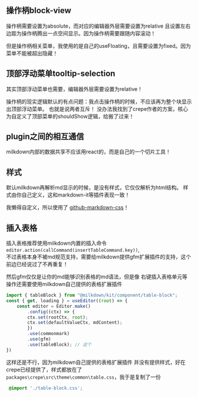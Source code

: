 ## 操作柄block-view
操作柄需要设置为absolute，而对应的编辑器外层需要设置为relative 且设置左右边距为操作柄腾出一点空间显示。因为操作柄需要跟随内容滚动！

但是操作柄相关菜单，我使用的是自己的useFloating，且需要设置为fixed。因为菜单不能被超出隐藏！


## 顶部浮动菜单tooltip-selection
其实顶部浮动菜单也需要，编辑器外层需要设置为relative！

操作柄的现实逻辑默认的有点问题：我点击操作柄的时候，不应该再为整个块显示出顶部浮动菜单。 也就是说两者互斥！
没办法我找到了crepe作者的方案，核心为自定义了顶部菜单的shouldShow逻辑，给搬了过来！


## plugin之间的相互通信
milkdown内部的数据共享不应该用react的，而是自己的一个切片工具！

## 样式
默认milkdown再解析md显示的时候，是没有样式，它仅仅解析为html结构。
样式由你自己定义，这和markdown-it等插件表现一致！

我懒得自定义，所以使用了 [github-markdown-css](https://github.com/sindresorhus/github-markdown-css)！


## 插入表格
插入表格推荐使用milkdown内置的插入命令 `editor.action(callCommand(insertTableCommand.key))`,   
不过表格本身不被md规范支持，需要给milkdown提供gfm扩展插件的支持，这个前边已经说过了不再重复！   

然后gfm仅仅是让你的md能够识别表格的md语法，但是像 右键插入表格单元等操作还需要使用milkdown自己提供的表格扩展插件 
```jsx
import { tableBlock } from "@milkdown/kit/component/table-block";
const { get, loading } = useEditor((root) => {
    const editor = Editor.make()
        .config((ctx) => {
        ctx.set(rootCtx, root);
        ctx.set(defaultValueCtx, mdContent);
        })
        .use(commonmark)
        .use(gfm)
        .use(tableBlock); // 这个
})
```

这样还是不行，因为milkdown自己提供的表格扩展插件 并没有提供样式，好在crepe已经提供了，样式都放在了`packages\crepe\src\theme\common\table.css`，我于是复制了一份
```css
 @import './table-block.css';
```